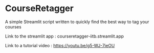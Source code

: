 # CourseRetagger
A simple Streamlit script written to quickly find the best way to tag your courses

Link to the streamlit app : courseretagger-iitb.streamlit.app

Link to a tutorial video : https://youtu.be/g5-WJ-7ieOU
